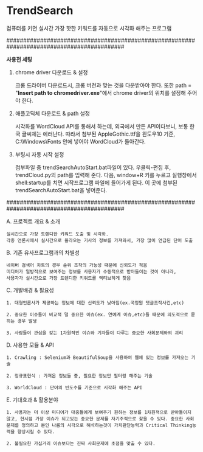# TrendSearch

컴퓨터를 키면 실시간 가장 핫한 키워드를 자동으로 시각화 해주는 프로그램

###########################################################################################

**사용전 세팅**

1. chrome driver 다운로드 & 설정

    크롬 드라이버 다운로드시, 크롬 버전과 맞는 것을 다운받아야 한다. 또한 path = "**Insert path to chromedriver.exe**"에서 chrome driver의 위치를 설정해 주어야 한다.

2. 애플고딕체 다운로드 & path 설정

    시각화를 WordCloud API를 통해서 하는데, 외국에서 만든 API이다보니, 보통 한국 글씨체는 에러난다. 따라서 첨부된 AppleGothic.ttf을 윈도우10 기준, C:\Windows\Fonts 안에 넣어야 WordCloud가 돌아간다.
   
3. 부팅시 자동 시작 설정

    첨부파일 중 trendSearchAutoStart.bat파일이 있다. 우클릭-편집 후, trendCloud.py의 path를 입력해 준다. 다음, window+R 키를 누르고 실행창에서 shell:startup를 치면 시작프로그램 파일에 들어가게 된다. 이 곳에 첨부된 trendSearchAutoStart.bat을 넣어준다.


###########################################################################################

A. 프로젝트 개요 & 소개

    실시간으로 가장 트렌디한 키워드 도출 및 시각화. 
    각종 언론사에서 실시간으로 올라오는 기사의 정보를 가져와서, 가장 많이 언급된 단어 도출 

B. 기존 유사프로그램과의 차별성

    네이버 검색어 차트의 경우 순위 조작의 가능성 때문에 신뢰도가 적음
    미디어가 일방적으로 보여주는 정보를 사용자가 수동적으로 받아들이는 것이 아니라, 
    사용자가 실시간으로 가장 트렌디한 키워드를 엑티브하게 찾음 

C. 개발배경 & 필요성

    1. 대형언론사가 제공하는 정보에 대한 신뢰도가 낮아짐(ex.국정원 댓글조작사건,etc)
    
    2. 중요한 이슈들이 비교적 덜 중요한 이슈(ex. 연예계 이슈,etc)들 때문에 의도적으로 묻히는 경우 발생
    
    3. 사람들이 관심을 갖는 1차원적인 이슈와 기자들이 다루는 중요한 사회문제와의 괴리

D. 사용한 모듈 & API

    1. Crawling : Selenium과 BeautifulSoup을 사용하여 웹에 있는 정보를 가져오는 기술
    
    2. 정규표현식 : 가져온 정보들 중, 필요한 정보만 필터링 해주는 기술
    
    3. WorldCloud : 단어의 빈도수를 기준으로 시각화 해주는 API

E. 기대효과 & 활용분야

    1. 사용자는 더 이상 미디어가 대중들에게 보여주기 원하는 정보를 1차원적으로 받아들이지 않고, 현시점 가장 이슈가 되고있는 중요한 문제를 자기주적으로 찾을 수 있다. 중요한 사회문제를 정의하고 본인 나름의 시각으로 해석하는것이 가치판단능력과 Critical Thinking능력을 향상시킬 수 있다.
    
    2. 불필요한 가십거리 이슈보다는 진짜 사회문제에 초점을 맞출 수 있다. 
